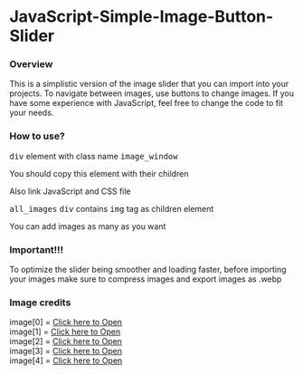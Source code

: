 <h1>JavaScript-Simple-Image-Button-Slider</h1>

<h3>Overview</h3>
<p>This is a simplistic version of the image slider that you can import into your projects. To navigate between images, use buttons to change images. If you have some experience with JavaScript, feel free to change the code to fit your needs.</p> 

<h3>How to use?</h3>
<p><kbd>div</kbd> element with class name <tt>image_window</tt></p>
<p>You should copy this element with their children</p>
<p>Also link JavaScript and CSS file</p>
<p><tt>all_images</tt> <kbd>div</kbd> contains <kbd>img</kbd> tag as children element</p>
<p>You can add images as many as you want</p>
<h3>Important!!!</h3>
<p>To optimize the slider being smoother and loading faster, before importing your images make sure to compress images and export images as .webp</p>

<h3>Image credits</h3>
image[0] = <a href="https://www.pexels.com/photo/woman-near-the-lake-in-the-mountains-15091952/">Click here to Open</a>  <br>
image[1] = <a href="https://www.pexels.com/photo/riga-19749458/">Click here to Open</a> <br>
image[2] = <a href="https://www.pexels.com/photo/a-house-with-a-blue-door-and-a-tree-in-front-19716967/">Click here to Open</a> <br>
image[3] = <a href="https://www.pexels.com/photo/reflection-of-a-brunette-woman-in-a-mirror-19397660/">Click here to Open</a> <br>
image[4] = <a href="https://www.pexels.com/photo/black-and-white-photo-of-a-street-view-12763512/">Click here to Open</a> <br>

